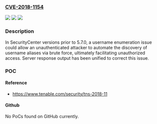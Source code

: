 ### [CVE-2018-1154](https://cve.mitre.org/cgi-bin/cvename.cgi?name=CVE-2018-1154)
![](https://img.shields.io/static/v1?label=Product&message=SecurityCenter&color=blue)
![](https://img.shields.io/static/v1?label=Version&message=All%20versions%20prior%20to%205.7.0%20&color=brightgreen)
![](https://img.shields.io/static/v1?label=Vulnerability&message=Username%20Enumeration&color=brightgreen)

### Description

In SecurityCenter versions prior to 5.7.0, a username enumeration issue could allow an unauthenticated attacker to automate the discovery of username aliases via brute force, ultimately facilitating unauthorized access. Server response output has been unified to correct this issue.

### POC

#### Reference
- https://www.tenable.com/security/tns-2018-11

#### Github
No PoCs found on GitHub currently.


